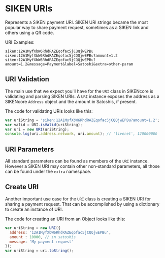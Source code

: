 # SIKEN URIs
Represents a SIKEN payment URI. SIKEN URI strings became the most popular way to share payment request, sometimes as a SIKEN link and others using a QR code.

URI Examples:

```
siken:12A1MyfXbW6RhdRAZEqofac5jCQQjwEPBu
siken:12A1MyfXbW6RhdRAZEqofac5jCQQjwEPBu?amount=1.2
siken:12A1MyfXbW6RhdRAZEqofac5jCQQjwEPBu?amount=1.2&message=Payment&label=Satoshi&extra=other-param
```

## URI Validation
The main use that we expect you'll have for the `URI` class in SIKENcore is validating and parsing SIKEN URIs. A `URI` instance exposes the address as a SIKENcore `Address` object and the amount in Satoshis, if present.

The code for validating URIs looks like this:

```javascript
var uriString = 'siken:12A1MyfXbW6RhdRAZEqofac5jCQQjwEPBu?amount=1.2';
var valid = URI.isValid(uriString);
var uri = new URI(uriString);
console.log(uri.address.network, uri.amount); // 'livenet', 120000000
```

## URI Parameters
All standard parameters can be found as members of the `URI` instance. However a SIKEN URI may contain other non-standard parameters, all those can be found under the `extra` namespace.

## Create URI
Another important use case for the `URI` class is creating a SIKEN URI for sharing a payment request. That can be accomplished by using a dictionary to create an instance of URI.

The code for creating an URI from an Object looks like this:

```javascript
var uriString = new URI({
  address: '12A1MyfXbW6RhdRAZEqofac5jCQQjwEPBu',
  amount : 10000, // in satoshis
  message: 'My payment request'
});
var uriString = uri.toString();
```
